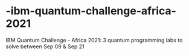 # -ibm-quantum-challenge-africa-2021
IBM Quantum Challenge - Africa 2021: 3 quantum programming labs to solve between Sep 09 &amp; Sep 21
